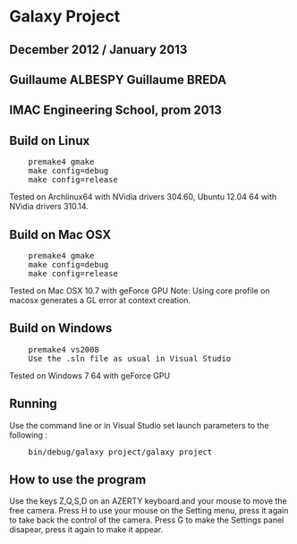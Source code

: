 Galaxy Project
==============
December 2012 / January 2013
----------------------------
Guillaume ALBESPY
Guillaume BREDA
----------------
IMAC Engineering School, prom 2013
----------------------------------

Build on Linux
--------------
<pre>
	premake4 gmake
	make config=debug
	make config=release
</pre>

Tested on Archlinux64 with NVidia drivers 304.60, Ubuntu 12.04 64 with NVidia drivers 310.14.


Build on Mac OSX
----------------
<pre>
	premake4 gmake
	make config=debug
	make config=release
</pre>

Tested on Mac OSX 10.7 with geForce GPU
Note: Using core profile on macosx generates a GL error at context creation.


Build on Windows
----------------
<pre>
	premake4 vs2008
	Use the .sln file as usual in Visual Studio
</pre>

Tested on Windows 7 64 with geForce GPU


Running
--------
Use the command line or in Visual Studio set launch parameters to the following :
<pre>
	bin/debug/galaxy_project/galaxy_project
</pre>


How to use the program
----------------------
Use the keys Z,Q,S,D on an AZERTY keyboard and your mouse to move the free camera.
Press H to use your mouse on the Setting menu, press it again to take back the control of the camera.
Press G to make the Settings panel disapear, press it again to make it appear.